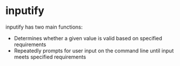 # inputify

inputify has two main functions:
* Determines whether a given value is valid based on specified requirements
* Repeatedly prompts for user input on the command line until input meets specified requirements 